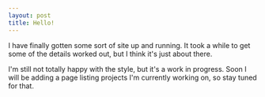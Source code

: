 ```yaml
---
layout: post
title: Hello!
---
```


I have finally gotten some sort of site up and running. It took a while to get some of the details worked out, but I think it's just about there.

I'm still not totally happy with the style, but it's a work in progress. Soon I will be adding a page listing projects I'm currently working on, so stay tuned for that.
